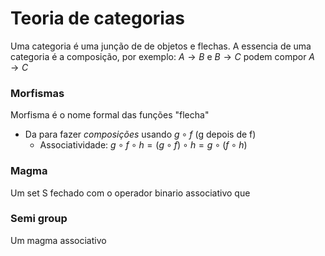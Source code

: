 # Teoria de categorias
Uma categoria é uma junção de de objetos e flechas. A essencia de uma categoria é a composição, por exemplo: $A \rightarrow B$ e $B \rightarrow C$ podem compor $A \rightarrow C$
### Morfismas
Morfisma é o nome formal das funções "flecha" 
- Da para fazer *composições* usando  $g \circ f$ (g depois de f)
	- Associatividade: $g \circ f \circ h = (g \circ f) \circ h  = g \circ (f \circ h)$
### Magma
Um set S fechado com o operador binario associativo que 

### Semi group
Um magma associativo
